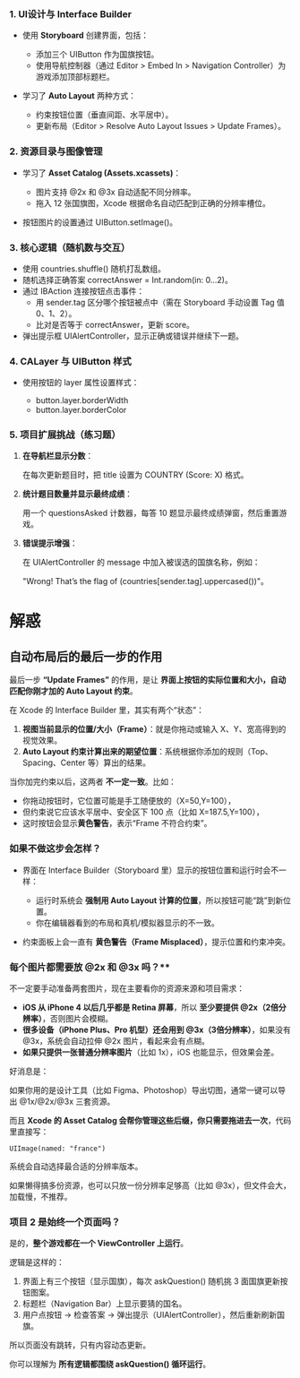 ### **1.** UI设计与 Interface Builder

- 使用 **Storyboard** 创建界面，包括：

  - 添加三个 UIButton 作为国旗按钮。
  - 使用导航控制器（通过 Editor > Embed In > Navigation Controller）为游戏添加顶部标题栏。

  

- 学习了 **Auto Layout** 两种方式：

  - 约束按钮位置（垂直间距、水平居中）。
  - 更新布局（Editor > Resolve Auto Layout Issues > Update Frames）。

  

### **2.** 资源目录与图像管理

- 学习了 **Asset Catalog (Assets.xcassets)**：
  - 图片支持 @2x 和 @3x 自动适配不同分辨率。
  - 拖入 12 张国旗图，Xcode 根据命名自动匹配到正确的分辨率槽位。



- 按钮图片的设置通过 UIButton.setImage()。

  

### **3.** 核心逻辑（随机数与交互）

- 使用 countries.shuffle() 随机打乱数组。
- 随机选择正确答案 correctAnswer = Int.random(in: 0...2)。
- 通过 IBAction 连接按钮点击事件：
  - 用 sender.tag 区分哪个按钮被点中（需在 Storyboard 手动设置 Tag 值 0、1、2）。
  - 比对是否等于 correctAnswer，更新 score。
- 弹出提示框 UIAlertController，显示正确或错误并继续下一题。



### **4.** CALayer 与 UIButton 样式

- 使用按钮的 layer 属性设置样式：

  - button.layer.borderWidth
  - button.layer.borderColor

  

### **5.** 项目扩展挑战（练习题）

1. **在导航栏显示分数**：

   在每次更新题目时，把 title 设置为 COUNTRY (Score: X) 格式。

2. **统计题目数量并显示最终成绩**：

   用一个 questionsAsked 计数器，每答 10 题显示最终成绩弹窗，然后重置游戏。

3. **错误提示增强**：

   在 UIAlertController 的 message 中加入被误选的国旗名称，例如：

   "Wrong! That’s the flag of \(countries[sender.tag].uppercased())"。

# 解惑

## 自动布局后的最后一步的作用

最后一步 **“Update Frames”** 的作用，是让 **界面上按钮的实际位置和大小，自动匹配你刚才加的 Auto Layout 约束**。

在 Xcode 的 Interface Builder 里，其实有两个“状态”：

1. **视图当前显示的位置/大小（Frame）**：就是你拖动或输入 X、Y、宽高得到的视觉效果。
2. **Auto Layout 约束计算出来的期望位置**：系统根据你添加的规则（Top、Spacing、Center 等）算出的结果。



当你加完约束以后，这两者 **不一定一致**。比如：

- 你拖动按钮时，它位置可能是手工随便放的（X=50,Y=100），
- 但约束说它应该水平居中、安全区下 100 点（比如 X=187.5,Y=100），
- 这时按钮会显示**黄色警告**，表示“Frame 不符合约束”。



### **如果不做这步会怎样？**

- 界面在 Interface Builder（Storyboard 里）显示的按钮位置和运行时会不一样：

  - 运行时系统会 **强制用 Auto Layout 计算的位置**，所以按钮可能“跳”到新位置。
  - 你在编辑器看到的布局和真机/模拟器显示的不一致。

  

- 约束面板上会一直有 **黄色警告（Frame Misplaced）**，提示位置和约束冲突。



###  每个图片都需要放 @2x 和 @3x 吗？**

不一定要手动准备两套图片，现在主要看你的资源来源和项目需求：



- **iOS 从 iPhone 4 以后几乎都是 Retina 屏幕**，所以 **至少要提供 @2x（2倍分辨率）**，否则图片会模糊。
- **很多设备（iPhone Plus、Pro 机型）还会用到 @3x（3倍分辨率）**，如果没有 @3x，系统会自动拉伸 @2x 图片，看起来会有点糊。
- **如果只提供一张普通分辨率图片**（比如 1x），iOS 也能显示，但效果会差。



好消息是：

如果你用的是设计工具（比如 Figma、Photoshop）导出切图，通常一键可以导出 @1x/@2x/@3x 三套资源。

而且 **Xcode 的 Asset Catalog 会帮你管理这些后缀，你只需要拖进去一次**，代码里直接写：

```
UIImage(named: "france")
```

系统会自动选择最合适的分辨率版本。

如果懒得搞多份资源，也可以只放一份分辨率足够高（比如 @3x），但文件会大，加载慢，不推荐。



### 项目 2 是始终一个页面吗？

是的，**整个游戏都在一个 ViewController 上运行**。

逻辑是这样的：

1. 界面上有三个按钮（显示国旗），每次 askQuestion() 随机挑 3 面国旗更新按钮图案。
2. 标题栏（Navigation Bar）上显示要猜的国名。
3. 用户点按钮 → 检查答案 → 弹出提示（UIAlertController），然后重新刷新国旗。

所以页面没有跳转，只有内容动态更新。

你可以理解为 **所有逻辑都围绕 askQuestion() 循环运行**。